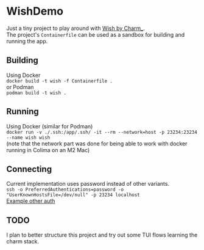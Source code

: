 # WishDemo

Just a tiny project to play around with [Wish by Charm_](https://github.com/charmbracelet/wish).  
The project's `Containerfile` can be used as a sandbox for building and running the app.

## Building
Using Docker  
`docker build -t wish -f Containerfile .`  
or Podman  
`podman build -t wish .`

## Running
Using Docker (similar for Podman)  
`docker run -v ./.ssh:/app/.ssh/ -it --rm --network=host -p 23234:23234 --name wish wish`  
(note that the network part was done for being able to work with docker running in Colima on an M2 Mac)

## Connecting

Current implementation uses password instead of other variants.  
`ssh -o PreferredAuthentications=password -o "UserKnownHostsFile=/dev/null" -p 23234 localhost`  
[Example other auth](https://github.com/charmbracelet/wish/blob/main/examples/multi-auth/main.go)

## TODO
I plan to better structure this project and try out some TUI flows learning the charm stack.